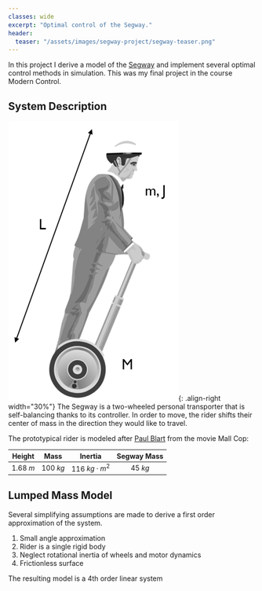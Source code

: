 ```yaml
---
classes: wide
excerpt: "Optimal control of the Segway."
header:
  teaser: "/assets/images/segway-project/segway-teaser.png"
---
```

<!-- Use the following script to see live updates of the jekyll local website -->
<head>
<script type="text/javascript" src="https://livejs.com/live.js"></script>
</head>

In this project I derive a model of the [Segway](https://en.wikipedia.org/wiki/Segway) and implement several optimal control methods in simulation. This was my final project in the course Modern Control. 

## System Description

![segway and rider](/assets/images/segway-project/segway-and-rider.png){: .align-right width="30%"}
The Segway is a two-wheeled personal transporter that is self-balancing thanks to its controller. In order to move, the rider shifts their center of mass in the direction they would like to travel. 

The prototypical rider is modeled after [Paul Blart](https://en.wikipedia.org/wiki/Paul_Blart:_Mall_Cop) from the movie Mall Cop:

| Height | Mass | Inertia | Segway Mass |
|-------|--------|---------|---------|
| 1.68 $m$ | 100 $kg$ | 116 $kg \cdot m^2$ | <center>45 $kg$ </center> |

## Lumped Mass Model
Several simplifying assumptions are made to derive a first order approximation of the system.
1. Small angle approximation
2. Rider is a single rigid body
3. Neglect rotational inertia of wheels and motor dynamics
4. Frictionless surface

The resulting model is a 4th order linear system